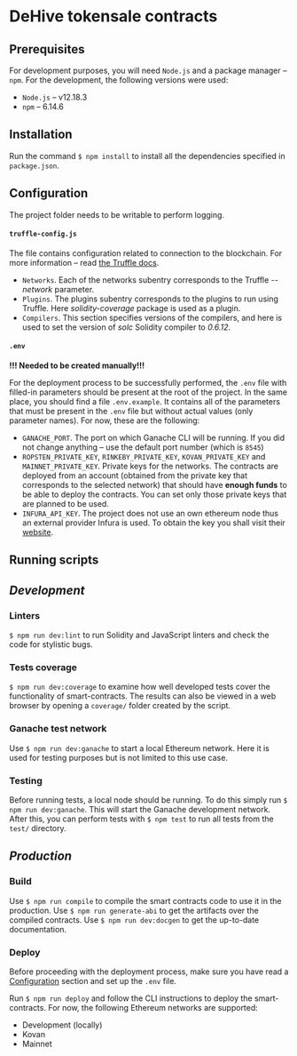 # DeHive tokensale contracts

## Prerequisites

For development purposes, you will need `Node.js` and a package manager – `npm`. For the development, the following versions were used:
- `Node.js` – v12.18.3
- `npm` – 6.14.6

## Installation

Run the command `$ npm install` to install all the dependencies specified in `package.json`.

## Configuration

The project folder needs to be writable to perform logging.

#### `truffle-config.js`

The file contains configuration related to connection to the blockchain. For more information – read <a href="https://www.trufflesuite.com/docs/truffle/reference/configuration"  target="_blank">the Truffle docs</a>.
- `Networks`. Each of the networks subentry corresponds to the Truffle *--network* parameter.
- `Plugins`. The plugins subentry corresponds to the plugins to run using Truffle. Here *solidity-coverage* package is used as a plugin.
- `Compilers`. This section specifies versions of the compilers, and here is used to set the version of *solc* Solidity compiler to *0.6.12*.

#### `.env`
**!!! Needed to be created manually!!!**

For the deployment process to be successfully performed, the `.env` file with filled-in parameters should be present at the root of the project. In the same place, you should find a file `.env.example`. It contains all of the parameters that must be present in the `.env` file but without actual values (only parameter names). For now, these are the following:
- `GANACHE_PORT`. The port on which Ganache CLI will be running. If you did not change anything – use the default port number (which is `8545`)
- `ROPSTEN_PRIVATE_KEY`, `RINKEBY_PRIVATE_KEY`, `KOVAN_PRIVATE_KEY` and `MAINNET_PRIVATE_KEY`. Private keys for the networks. The contracts are deployed from an account (obtained from the private key that corresponds to the selected network) that should have **enough funds** to be able to deploy the contracts. You can set only those private keys that are planned to be used.
- `INFURA_API_KEY`. The project does not use an own ethereum node thus an external provider Infura is used. To obtain the key you shall visit their <a href="https://infura.io/"  target="_blank">website</a>.

## Running scripts

## *Development*

### Linters

`$ npm run dev:lint` to run Solidity and JavaScript linters and check the code for stylistic bugs.

### Tests coverage

`$ npm run dev:coverage` to examine how well developed tests cover the functionality of smart-contracts. The results can also be viewed in a web browser by opening a `coverage/` folder created by the script.

### Ganache test network

Use `$ npm run dev:ganache` to start a local Ethereum network. Here it is used for testing purposes but is not limited to this use case.

### Testing

Before running tests, a local node should be running. To do this simply run `$ npm run dev:ganache`. This will start the Ganache development network. After this, you can perform tests with `$ npm test` to run all tests from the `test/` directory.

## *Production*

### Build

Use `$ npm run compile` to compile the smart contracts code to use it in the production.
Use `$ npm run generate-abi` to get the artifacts over the compiled contracts.
Use `$ npm run dev:docgen` to get the up-to-date documentation.

### Deploy
Before proceeding with the deployment process, make sure you have read a [Configuration](#Configuration) section and set up the `.env` file.

Run `$ npm run deploy` and follow the CLI instructions to deploy the smart-contracts. For now, the following Ethereum networks are supported:
- Development (locally)
- Kovan
- Mainnet
